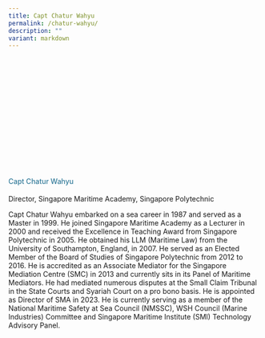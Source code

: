 ```yaml
---
title: Capt Chatur Wahyu
permalink: /chatur-wahyu/
description: ""
variant: markdown
---
```

<div class="row">
<div class="col is-3">
	<div class="speaker-image-wrapper" style="background-image: url(/images/Speakers/2024/Speaker_-_Capt_Chatur_Wahyu.png)"></div></div>
<div class="col is-9 speaker-details">
<h4>Capt           Chatur Wahyu</h4>
<p>Director,           Singapore Maritime Academy, Singapore Polytechnic</p>
<p>          Capt Chatur Wahyu embarked on a sea career in 1987 and served as a Master in 1999. He joined Singapore Maritime Academy as a Lecturer in 2000 and received the Excellence in Teaching Award from Singapore Polytechnic in 2005. He obtained his LLM (Maritime Law) from the University of Southampton, England, in 2007. He served as an Elected Member of the Board of Studies of Singapore Polytechnic from 2012 to 2016. He is accredited as an Associate Mediator for the Singapore Mediation Centre (SMC) in 2013 and currently sits in its Panel of Maritime Mediators. He had mediated numerous disputes at the Small Claim Tribunal in the State Courts and Syariah Court on a pro bono basis. He is appointed as Director of SMA in 2023. He is currently serving as a member of the National Maritime Safety at Sea Council (NMSSC), WSH Council (Marine Industries) Committee and Singapore Maritime Institute (SMI) Technology Advisory Panel.</p>

</div>
</div>
<style type="text/css"> 
	.speaker-image-wrapper{
    height: 220px;
    width: 220px;
    background-position: center center;
    background-size: cover;
    border-radius: 50%;
    background-repeat: no-repeat;
    margin: 0 auto;
  }
  .image-adjust{
		object-fit: cover;
		height: 220px;
		width: 100%;
		border-radius:50%;
		object-position: top center;
	}
.is-left{
text-align: left;
}
h4{
font-weight: 500; 
color: #337B9A !important;
}
.speaker-details p { text-align: justified; }
</style>
